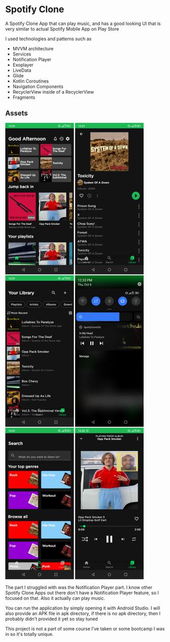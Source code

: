 # **Spotify Clone**

A Spotify Clone App that can play music, and has a good looking UI that is very similar to actual Spotify Mobile App on Play Store

I used technologies and patterns such as

- MVVM architecture
- Services
- Notification Player
- Exoplayer
- LiveData
- Glide
- Kotlin Coroutines
- Navigation Components
- RecyclerView inside of a RecyclerView
- Fragments

## Assets

[<img src="assets/home.png" width="216" height="476"/>](assets/home.png)
[<img src="assets/album.png" width="216" height="476"/>](assets/album.png)
[<img src="assets/library.png" width="216" height="476"/>](assets/library.png)
[<img src="assets/notification.png" width="216" height="476"/>](assets/notification.png)
[<img src="assets/search.png" width="216" height="476"/>](assets/search.png)
[<img src="assets/song.png" width="216" height="476"/>](assets/song.png)


The part I struggled with was the Notification Player part. I know other Spotify Clone Apps out there don't have a Notification Player feature, so I focused on that. Also it actually can play music. 

You can run the application by simply opening it with Android Studio. I will also provide an APK file in apk directory, if there is no apk directory, then I probably didn't provided it yet so stay tuned

This project is not a part of some course I've taken or some bootcamp I was in so it's totally unique.